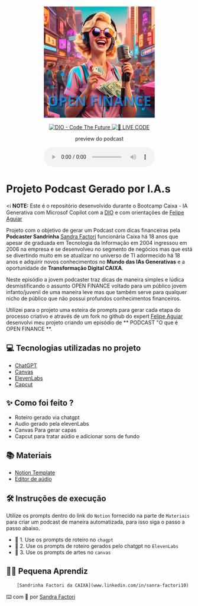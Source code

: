 <p align="center">
<img 
    src="./assets/OPEN FINANCE.png"
    width="300"
/>
</p>

<p align="center">
<a href="https://dio.me/">
    <img 
        src="https://img.shields.io/badge/DIO-Code_The_Future-28DA77?logo=youtube" 
        alt="DIO - Code The Future">
</a>
<a href="https://dio.me/">
<img 
    src="https://img.shields.io/badge/🔴_LIVE_CODE-FF5E72" 
    alt="🔴 LIVE CODE">
</a>
</p>

<p align="center">
    preview do podcast
</p>

<div align="center">
    <audio src="output/podcast_editado.MP3" controls title="Podcast editado"></audio>
</div>

# Projeto Podcast Gerado por I.A.s


<ℹ️ **NOTE:** Este é o repositório desenvolvido durante o Bootcamp Caixa - IA Generativa com Microsof Copilot com a [DIO](https://dio.me)
e com orientações de [Felipe Aguiar](https://github.com/felipeAguiarCode)

Projeto com o objetivo de gerar um Podcast com dicas financeiras pela **Podcaster Sandrinha** [Sandra Factori](www.linkedin.com/in/sanra-factori10) funcionária Caixa há 18 anos que apesar de graduada em Tecnologia da Informação em 2004 ingressou em 2006 na empresa e se desenvolveu no segmento de negócios mas que está se divertindo muito em se atualizar no universo de TI adormecido há 18 anos e adquirir novos conhecimentos no **Mundo das IAs Generativas** e a oportunidade de **Transformação Digital CAIXA**.

Neste episódio a jovem podcaster traz dicas de maneira simples e lúdica desmistificando o assunto OPEN FINANCE voltado para um público jovem infanto/juvenil de uma maneira leve mas que também serve para qualquer nicho de público que não possui profundos conhecimentos financeiros.

Utilizei para o projeto uma esteira de prompts para gerar cada etapa do processo criativo  e através de um fork no github do expert [Felipe Aguiar](https://github.com/felipeAguiarCode) desenvolvi meu projeto criando um episódio de ** PODCAST "O que é OPEN FINANCE **.

## 💻 Tecnologias utilizadas no projeto

- [ChatGPT](https://chat.openai.com/) 
- [Canvas](https://https://www.canva.com/pt_br/)
- [ElevenLabs](https://beta.elevenlabs.io/)
- [Capcut](https://www.capcut.com/pt-br/)

## ✨ Como foi feito ?

- Roteiro gerado via chatgpt
- Audio gerado pela elevenLabs
- Canvas Para gerar capas
- Capcut para tratar aúdio e adicionar sons de fundo

## 📚 Materiais

- [Notion Template](https://www.notion.so/CRIANDO-UM-PODCAST-COM-IAs-1797364b6c4e80dda221ef445d05c959)
- [Editor de aúdio](https://www.capcut.com/editor?from_page=landing_page&__action_from=picture_V%C3%ADdeos%20profissionais%20em%20minutos,%20n%C3%A3o%20em%20horas.)

## 🛠️ Instruções de execução

Utilize os prompts dentro do link do `Notion` fornecido na parte de `Materiais` para criar um podcast de maneira automatizada, para isso siga o passo a passo abaixo.

- 🤖 1. Use os prompts de roteiro no `chagpt`
- 🤖 2. Use os prompts de roteiro gerados pelo chatgpt no  `ElevenLabs`
- 🤖 3. Use os prompts de artes no `canvas`

## 👨‍💻 Pequena Aprendiz
        [Sandrinha Factori da CAIXA](www.linkedin.com/in/sanra-factori10) 

⌨️ com 💜 por [Sandra Factori](https://github.com/sandra-factori10)
